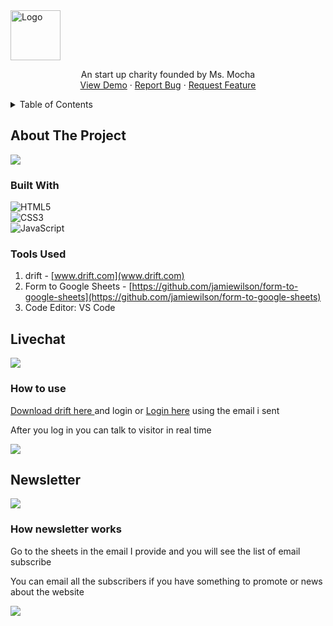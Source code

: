 <div align="">
  <a href="https://lugh-tuatha.github.io/hands-for-filipinos/">
    <img src="images/logo.png" alt="Logo" height="80">
  </a>

  <p align="center">
    An start up charity founded by Ms. Mocha
    <br />
    <a href="https://lugh-tuatha.github.io/hands-for-filipinos/">View Demo</a>
    ·
    <a href="https://github.com/lugh-tuatha/hands-for-filipinos/issues">Report Bug</a>
    ·
    <a href="https://github.com/lugh-tuatha/hands-for-filipinos/issues">Request Feature</a>
  </p>
</div>

<!-- TABLE OF CONTENTS -->
<details>
  <summary>Table of Contents</summary>
  <ol>
    <li>
      <a href="#about-the-project">About The Project</a>
      <ul>
        <li><a href="#built-with">Built With</a></li>
      </ul>
    </li>
    <li>
      <a href="#Livechat">About the livechat</a>
      <ul>
        <li><a href="#How-to-use">How to use drift</a></li>
      </ul>
    </li>
    <li>
      <a href="#Newsletter">Newsletter</a>
      <ul>
        <li><a href="#How-newsletter-works">How newsletter works</a></li>
      </ul>
    </li>
  <ol>
</details>

## About The Project

<img src="images\readme img\README BANNER.png">

### Built With
![HTML5](https://img.shields.io/badge/html5-%23E34F26.svg?style=for-the-badge&logo=html5&logoColor=white)<br>
![CSS3](https://img.shields.io/badge/css3-%231572B6.svg?style=for-the-badge&logo=css3&logoColor=white)<br>
![JavaScript](https://img.shields.io/badge/javascript-%23323330.svg?style=for-the-badge&logo=javascript&logoColor=%23F7DF1E)

### Tools Used

1. drift - [www.drift.com](www.drift.com)
2. Form to Google Sheets - [https://github.com/jamiewilson/form-to-google-sheets](https://github.com/jamiewilson/form-to-google-sheets)
3. Code Editor: VS Code

## Livechat
    
<img src="images\readme img\Livechat.png">

### How to use
<p><a href="https://gethelp.drift.com/s/article/Featured-Downloads"> Download drift here </a>and login or <a href="https://start.drift.com/login">Login here</a> using the email i sent</p>
<p>After you log in you can talk to visitor in real time</p>
<img src="images\readme img\drift.png">

## Newsletter

<img src="images\readme img\newsletter.png">

### How newsletter works
<p>Go to the sheets in the email I provide and you will see the list of email subscribe</p>
<p>You can email all the subscribers if you have something to promote or news about the website</p>
<img src="images\readme img\sheets.png">


